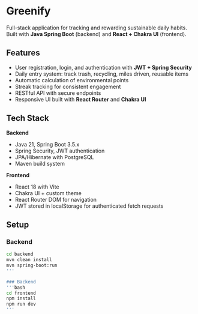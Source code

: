 # Greenify

Full-stack application for tracking and rewarding sustainable daily habits. Built with **Java Spring Boot** (backend) and **React + Chakra UI** (frontend).

## Features
- User registration, login, and authentication with **JWT + Spring Security**  
- Daily entry system: track trash, recycling, miles driven, reusable items  
- Automatic calculation of environmental points  
- Streak tracking for consistent engagement  
- RESTful API with secure endpoints  
- Responsive UI built with **React Router** and **Chakra UI**  

## Tech Stack
**Backend**  
- Java 21, Spring Boot 3.5.x  
- Spring Security, JWT authentication  
- JPA/Hibernate with PostgreSQL  
- Maven build system  

**Frontend**  
- React 18 with Vite  
- Chakra UI + custom theme  
- React Router DOM for navigation  
- JWT stored in localStorage for authenticated fetch requests  

## Setup

### Backend
```bash
cd backend
mvn clean install
mvn spring-boot:run
'''

### Backend
'''bash
cd frontend
npm install
npm run dev
'''
